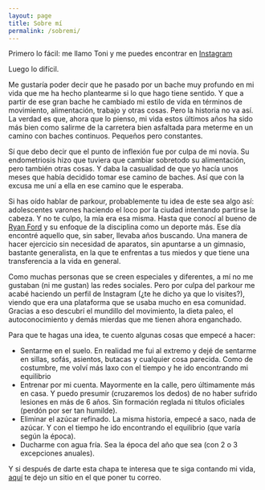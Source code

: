 ```yaml
---
layout: page
title: Sobre mí
permalink: /sobremi/
---
```


Primero lo fácil: me llamo Toni y me puedes encontrar en [Instagram](https://www.instagram.com/toninipk/)

Luego lo difícil.

Me gustaría poder decir que he pasado por un bache muy profundo en mi vida que me ha hecho plantearme si lo que hago tiene sentido. Y que a partir de ese gran bache he cambiado mi estilo de vida en términos de movimiento, alimentación, trabajo y otras cosas. Pero la historia no va así. La verdad es que, ahora que lo pienso, mi vida estos últimos años ha sido más bien como salirme de la carretera bien asfaltada para meterme en un camino con baches continuos. Pequeños pero constantes.

Sí que  debo decir que el punto de inflexión fue por culpa de mi novia. Su endometriosis hizo que tuviera que cambiar sobretodo su alimentación, pero también otras cosas. Y daba la casualidad de que yo hacía unos meses que había decidido tomar ese camino de baches. Así que con la excusa me uní a ella en ese camino que le esperaba.

Si has oído hablar de parkour, probablemente tu idea de este sea algo así: adolescentes varones haciendo el loco por la ciudad intentando partirse la cabeza. Y no te culpo, la mía era esa misma. Hasta que conocí al bueno de [Ryan Ford](https://www.instagram.com/ryanmford/) y su enfoque de la disciplina como un deporte más. Ese día encontré aquello que, sin saber, llevaba años buscando. Una manera de hacer ejercicio sin necesidad de aparatos, sin apuntarse a un gimnasio, bastante generalista, en la que te enfrentas a tus miedos y que tiene una transferencia a la vida en general.

Como muchas personas que se creen especiales y diferentes, a mí no me gustaban (ni me gustan) las redes sociales. Pero por culpa del parkour me acabé haciendo un perfil de Instagram (¿te he dicho ya que lo visites?), viendo que era una plataforma que se usaba mucho en esa comunidad. Gracias a eso descubrí el mundillo del movimiento, la dieta paleo, el autoconocimiento y demás mierdas que me tienen ahora enganchado.

Para que te hagas una idea, te cuento algunas cosas que empecé a hacer:

<ul>
    <li>Sentarme en el suelo. En realidad me fui al extremo y dejé de sentarme en sillas, sofás, asientos, butacas y cualquier cosa parecida. Como de costumbre, me volví más laxo con el tiempo y he ido encontrando mi equilibrio</li>
    <li>Entrenar por mi cuenta. Mayormente en la calle, pero  últimamente más en casa. Y puedo presumir (cruzaremos los dedos) de no haber sufrido lesiones en más de 6 años. Sin formación reglada ni títulos oficiales (perdón por ser tan humilde).</li>
    <li>Eliminar el azúcar refinado. La misma historia, empecé a saco, nada de azúcar. Y con el tiempo he ido encontrando el equilibrio (que varía según la época).</li>
    <li>Ducharme con agua fría. Sea la  época del año que sea (con 2 o 3 excepciones anuales).</li>
</ul>

Y si después de darte esta chapa te interesa que te siga contando mi vida, [aquí](http://eepurl.com/hBHwlX) te dejo un sitio en el que poner tu correo.

[jekyll-organization]: https://github.com/jekyll
